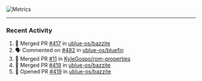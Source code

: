 ![Metrics](https://metrics.lecoq.io/KyleGospo?template=classic&base=header%2C%20activity%2C%20community%2C%20repositories%2C%20metadata&base.indepth=false&base.hireable=false&base.skip=false&config.timezone=America%2FLos_Angeles)

---
### Recent Activity
<!--START_SECTION:activity-->
1. 🎉 Merged PR [#417](https://github.com/ublue-os/bazzite/pull/417) in [ublue-os/bazzite](https://github.com/ublue-os/bazzite)
2. 🗣 Commented on [#482](https://github.com/ublue-os/bluefin/issues/482#issuecomment-1758824159) in [ublue-os/bluefin](https://github.com/ublue-os/bluefin)
3. 🎉 Merged PR [#11](https://github.com/KyleGospo/rom-properties/pull/11) in [KyleGospo/rom-properties](https://github.com/KyleGospo/rom-properties)
4. 🎉 Merged PR [#419](https://github.com/ublue-os/bazzite/pull/419) in [ublue-os/bazzite](https://github.com/ublue-os/bazzite)
5. 💪 Opened PR [#419](https://github.com/ublue-os/bazzite/pull/419) in [ublue-os/bazzite](https://github.com/ublue-os/bazzite)
<!--END_SECTION:activity-->
